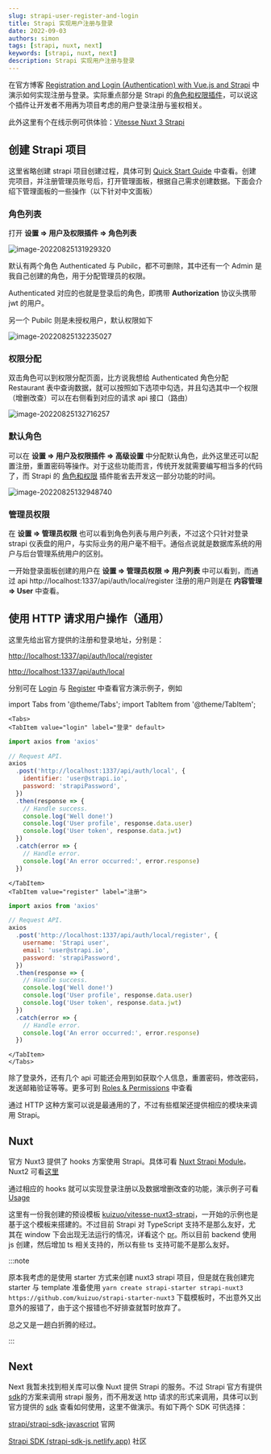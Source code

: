 ```yaml
---
slug: strapi-user-register-and-login
title: Strapi 实现用户注册与登录
date: 2022-09-03
authors: simon
tags: [strapi, nuxt, next]
keywords: [strapi, nuxt, next]
description: Strapi 实现用户注册与登录
---
```


在官方博客 [Registration and Login (Authentication) with Vue.js and Strapi](https://strapi.io/blog/registration-and-login-authentication-with-vue-js-and-strapi-1) 中演示如何实现注册与登录。实际重点部分是 Strapi 的[角色和权限插件](https://docs.strapi.io/developer-docs/latest/plugins/users-permissions.html)，可以说这个插件让开发者不用再为项目考虑的用户登录注册与鉴权相关。

此外这里有个在线示例可供体验：[Vitesse Nuxt 3 Strapi](https://vitesse-nuxt3-strapi.vercel.app)

<!-- truncate -->

## 创建 Strapi 项目

这里省略创建 strapi 项目创建过程，具体可到 [Quick Start Guide](https://docs.strapi.io/developer-docs/latest/getting-started/quick-start.html) 中查看。创建完项目，并注册管理员账号后，打开管理面板，根据自己需求创建数据。下面会介绍下管理面板的一些操作（以下针对中文面板）

### 角色列表

打开 **设置 => 用户及权限插件 => 角色列表**

![image-20220825131929320](https://img.kuizuo.cn/image-20220825131929320.png)

默认有两个角色 Authenticated 与 Pubilc，都不可删除，其中还有一个 Admin 是我自己创建的角色，用于分配管理员的权限。

Authenticated 对应的也就是登录后的角色，即携带 **Authorization** 协议头携带 jwt 的用户。

另一个 Pubilc 则是未授权用户，默认权限如下

![image-20220825132235027](https://img.kuizuo.cn/image-20220825132235027.png)

### 权限分配

双击角色可以到权限分配页面，比方说我想给 Authenticated 角色分配 Restaurant 表中查询数据，就可以按照如下选项中勾选，并且勾选其中一个权限（增删改查）可以在右侧看到对应的请求 api 接口（路由）

![image-20220825132716257](https://img.kuizuo.cn/image-20220825132716257.png)

### 默认角色

可以在 **设置 => 用户及权限插件 => 高级设置** 中分配默认角色，此外这里还可以配置注册，重置密码等操作。对于这些功能而言，传统开发就需要编写相当多的代码了，而 Strapi 的 [角色和权限](https://docs.strapi.io/developer-docs/latest/plugins/users-permissions.html) 插件能省去开发这一部分功能的时间。

![image-20220825132948740](https://img.kuizuo.cn/image-20220825132948740.png)

### 管理员权限

在 **设置 => 管理员权限** 也可以看到角色列表与用户列表，不过这个只针对登录 strapi 仪表盘的用户，与实际业务的用户毫不相干。通俗点说就是数据库系统的用户与后台管理系统用户的区别。

一开始登录面板创建的用户在 **设置 => 管理员权限 => 用户列表** 中可以看到，而通过 api http://localhost:1337/api/auth/local/register 注册的用户则是在 **内容管理 => User** 中查看。

## 使用 HTTP 请求用户操作（通用）

这里先给出官方提供的注册和登录地址，分别是：

[http://localhost:1337/api/auth/local/register](http://localhost:1337/api/auth/local/register)

[http://localhost:1337/api/auth/local](http://localhost:1337/api/auth/local)

分别可在 [Login](https://docs.strapi.io/developer-docs/latest/plugins/users-permissions.html#login) 与 [Register](https://docs.strapi.io/developer-docs/latest/plugins/users-permissions.html#registration) 中查看官方演示例子，例如

import Tabs from '@theme/Tabs'; import TabItem from '@theme/TabItem';

```mdx-code-block
<Tabs>
<TabItem value="login" label="登录" default>
```

```js {4}
import axios from 'axios'

// Request API.
axios
  .post('http://localhost:1337/api/auth/local', {
    identifier: 'user@strapi.io',
    password: 'strapiPassword',
  })
  .then(response => {
    // Handle success.
    console.log('Well done!')
    console.log('User profile', response.data.user)
    console.log('User token', response.data.jwt)
  })
  .catch(error => {
    // Handle error.
    console.log('An error occurred:', error.response)
  })
```

```mdx-code-block
</TabItem>
<TabItem value="register" label="注册">
```

```js {4}
import axios from 'axios'

// Request API.
axios
  .post('http://localhost:1337/api/auth/local/register', {
    username: 'Strapi user',
    email: 'user@strapi.io',
    password: 'strapiPassword',
  })
  .then(response => {
    // Handle success.
    console.log('Well done!')
    console.log('User profile', response.data.user)
    console.log('User token', response.data.jwt)
  })
  .catch(error => {
    // Handle error.
    console.log('An error occurred:', error.response)
  })
```

```mdx-code-block
</TabItem>
</Tabs>
```

除了登录外，还有几个 api 可能还会用到如获取个人信息，重置密码，修改密码，发送邮箱验证等等。更多可到 [Roles & Permissions](https://docs.strapi.io/developer-docs/latest/plugins/users-permissions.html#authentication) 中查看

通过 HTTP 这种方案可以说是最通用的了，不过有些框架还提供相应的模块来调用 Strapi。

## Nuxt

官方 Nuxt3 提供了 hooks 方案使用 Strapi。具体可看 [Nuxt Strapi Module](https://strapi.nuxtjs.org/)。Nuxt2 可看[这里](https://strapi-v0.nuxtjs.org/hooks)

通过相应的 hooks 就可以实现登录注册以及数据增删改查的功能，演示例子可看 [Usage](https://strapi.nuxtjs.org/usage)

这里有一份我创建的预设模板 [kuizuo/vitesse-nuxt3-strapi](https://github.com/kuizuo/vitesse-nuxt3-strapi)，一开始的示例也是基于这个模板来搭建的。不过目前 Strapi 对 TypeScript 支持不是那么友好，尤其在 window 下会出现无法运行的情况，详看这个 [pr](https://github.com/strapi/strapi/pull/14088)。所以目前 backend 使用 js 创建，然后增加 ts 相关支持的，所以有些 ts 支持可能不是那么友好。

:::note

原本我考虑的是使用 starter 方式来创建 nuxt3 strapi 项目，但是就在我创建完 starter 与 template 准备使用 `yarn create strapi-starter strapi-nuxt3 https://github.com/kuizuo/strapi-starter-nuxt3` 下载模板时，不出意外又出意外的报错了，由于这个报错也不好排查就暂时放弃了。

总之又是一趟白折腾的经过。

:::

## Next

Next 我暂未找到相关库可以像 Nuxt 提供 Strapi 的服务。不过 Strapi 官方有提供 [sdk](https://github.com/strapi/strapi-sdk-javascript)的方案来调用 strapi 服务，而不用发送 http 请求的形式来调用，具体可以到官方提供的 [sdk](https://github.com/strapi/strapi-sdk-javascript) 查看如何使用，这里不做演示。有如下两个 SDK 可供选择：

[strapi/strapi-sdk-javascript](https://github.com/strapi/strapi-sdk-javascript) 官网

[Strapi SDK (strapi-sdk-js.netlify.app)](https://strapi-sdk-js.netlify.app/) 社区
